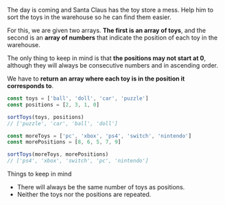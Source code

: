 The day is coming and Santa Claus has the toy store a mess. Help him to sort the toys in the warehouse so he can find them easier.

For this, we are given two arrays. **The first is an array of toys**, and the second is an **array of numbers** that indicate the position of each toy in the warehouse.

The only thing to keep in mind is that **the positions may not start at 0**, although they will always be consecutive numbers and in ascending order.

We have to **return an array where each toy is in the position it corresponds to**.

```javascript
const toys = ['ball', 'doll', 'car', 'puzzle']
const positions = [2, 3, 1, 0]

sortToys(toys, positions)
// ['puzzle', 'car', 'ball', 'doll']

const moreToys = ['pc', 'xbox', 'ps4', 'switch', 'nintendo']
const morePositions = [8, 6, 5, 7, 9]

sortToys(moreToys, morePositions)
// ['ps4', 'xbox', 'switch', 'pc', 'nintendo']
```

Things to keep in mind
- There will always be the same number of toys as positions.
- Neither the toys nor the positions are repeated.
